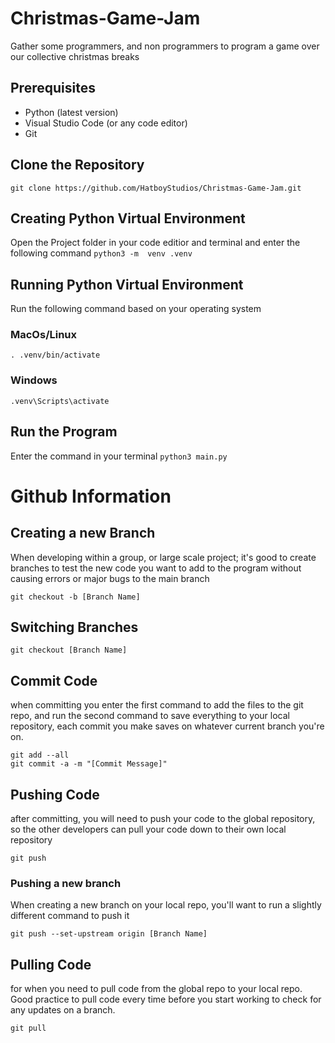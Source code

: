 # Christmas-Game-Jam
Gather some programmers, and non programmers to program a game over our collective christmas breaks


## Prerequisites
- Python (latest version)
- Visual Studio Code (or any code editor)
- Git

## Clone the Repository
```git clone https://github.com/HatboyStudios/Christmas-Game-Jam.git```

## Creating Python Virtual Environment
Open the Project folder in your code editior and terminal and enter the following command
```python3 -m  venv .venv```

## Running Python Virtual Environment
Run the following command based on your operating system
### MacOs/Linux
```. .venv/bin/activate```

### Windows
```.venv\Scripts\activate```

## Run the Program
Enter the command in your terminal ```python3 main.py```

# Github Information
## Creating a new Branch
When developing within a group, or large scale project; it's good to create branches to test the new code you want to add to the program without causing errors or major bugs to the main branch

```git checkout -b [Branch Name]```

## Switching Branches
```git checkout [Branch Name]```

## Commit Code
when committing you enter the first command to add the files to the git repo, and run the second command to save everything to your local repository, each commit you make saves on whatever current branch you're on.
```
git add --all
git commit -a -m "[Commit Message]"
```

## Pushing Code
after committing, you will need to push your code to the global repository, so the other developers can pull your code down to their own local repository
```
git push
```

### Pushing a new branch
When creating a new branch on your local repo, you'll want to run a slightly different command to push it
```
git push --set-upstream origin [Branch Name]
```

## Pulling Code
for when you need to pull code from the global repo to your local repo. Good practice to pull code every time before you start working to check for any updates on a branch.
```
git pull
```
